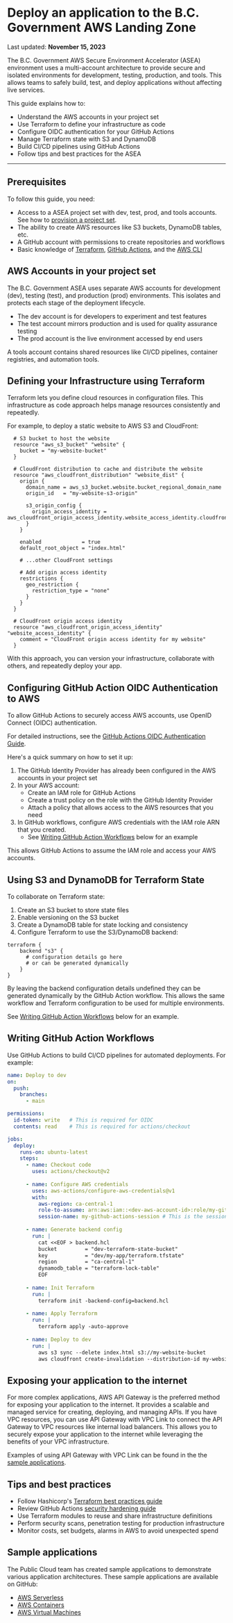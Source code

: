 # Deploy an application to the  B.C. Government AWS Landing Zone

Last updated: **November 15, 2023**

The B.C. Government AWS Secure Environment Accelerator (ASEA) environment uses a multi-account architecture to provide secure and isolated environments for development, testing, production, and tools. This allows teams to safely build, test, and deploy applications without affecting live services.

This guide explains how to:

- Understand the AWS accounts in your project set
- Use Terraform to define your infrastructure as code
- Configure OIDC authentication for your GitHub Actions
- Manage Terraform state with S3 and DynamoDB
- Build CI/CD pipelines using GitHub Actions
- Follow tips and best practices for the ASEA

---

## Prerequisites

To follow this guide, you need:

- Access to a ASEA project set with dev, test, prod, and tools accounts. See how to [provision a project set](provision-a-project-set.md).
- The ability to create AWS resources like S3 buckets, DynamoDB tables, etc.
- A GitHub account with permissions to create repositories and workflows
- Basic knowledge of [Terraform](https://www.terraform.io/), [GitHub Actions](https://docs.github.com/en/actions), and the [AWS CLI](https://aws.amazon.com/cli/)

## AWS Accounts in your project set

The B.C. Government ASEA uses separate AWS accounts for development (dev), testing (test), and production (prod) environments. This isolates and protects each stage of the deployment lifecycle.

- The dev account is for developers to experiment and test features
- The test account mirrors production and is used for quality assurance testing
- The prod account is the live environment accessed by end users

A tools account contains shared resources like CI/CD pipelines, container registries, and automation tools.

## Defining your Infrastructure using Terraform

Terraform lets you define cloud resources in configuration files. This infrastructure as code approach helps manage resources consistently and repeatedly.

For example, to deploy a static website to AWS S3 and CloudFront:

```hcl
  # S3 bucket to host the website
  resource "aws_s3_bucket" "website" {
    bucket = "my-website-bucket"
  }
  
  # CloudFront distribution to cache and distribute the website 
  resource "aws_cloudfront_distribution" "website_dist" {
    origin {
      domain_name = aws_s3_bucket.website.bucket_regional_domain_name
      origin_id   = "my-website-s3-origin"

      s3_origin_config {
        origin_access_identity = aws_cloudfront_origin_access_identity.website_access_identity.cloudfront_access_identity_path
      }
    }
    
    enabled             = true
    default_root_object = "index.html"
    
    # ...other CloudFront settings  
    
    # Add origin access identity
    restrictions {
      geo_restriction {
        restriction_type = "none"
      }
    }
  }

  # CloudFront origin access identity
  resource "aws_cloudfront_origin_access_identity" "website_access_identity" {
    comment = "CloudFront origin access identity for my website"
  }
```

With this approach, you can version your infrastructure, collaborate with others, and repeatedly deploy your app.

## Configuring GitHub Action OIDC Authentication to AWS

To allow GitHub Actions to securely access AWS accounts, use OpenID Connect (OIDC) authentication.

For detailed instructions, see the [GitHub Actions OIDC Authentication Guide](https://docs.github.com/en/actions/deployment/security-hardening-your-deployments/configuring-openid-connect-in-amazon-web-services).

Here's a quick summary on how to set it up:

1. The GitHub Identity Provider has already been configured in the AWS accounts in your project set
2. In your AWS account:
   - Create an IAM role for GitHub Actions
   - Create a trust policy on the role with the GitHub Identity Provider
   - Attach a policy that allows access to the AWS resources that you need
3. In GitHub workflows, configure AWS credentials with the IAM role ARN that you created.
   - See [Writing GitHub Action Workflows](#writing-github-action-workflows) below for an example

This allows GitHub Actions to assume the IAM role and access your AWS accounts.

## Using S3 and DynamoDB for Terraform State

To collaborate on Terraform state:

1. Create an S3 bucket to store state files
2. Enable versioning on the S3 bucket
3. Create a DynamoDB table for state locking and consistency
4. Configure Terraform to use the S3/DynamoDB backend:

```hcl
terraform {
    backend "s3" {
      # configuration details go here
      # or can be generated dynamically
    }
}
```

By leaving the backend configuration details undefined they can be generated dynamically by the GitHub Action workflow. This allows the same workflow and Terraform configuration to be used for multiple environments.

See [Writing GitHub Action Workflows](#writing-github-action-workflows) below for an example.

## Writing GitHub Action Workflows

Use GitHub Actions to build CI/CD pipelines for automated deployments. For example:

```yaml
name: Deploy to dev
on:
  push:
    branches:
      - main

permissions:
  id-token: write   # This is required for OIDC
  contents: read    # This is required for actions/checkout

jobs:
  deploy:
    runs-on: ubuntu-latest
    steps:
      - name: Checkout code
        uses: actions/checkout@v2
      
      - name: Configure AWS credentials
        uses: aws-actions/configure-aws-credentials@v1
        with:
          aws-region: ca-central-1
          role-to-assume: arn:aws:iam::<dev-aws-account-id>:role/my-github-actions-role # This is the IAM role created for GitHub Actions
          session-name: my-github-actions-session # This is the session name for the assumed role that will show up in CloudTrail logs
      
      - name: Generate backend config
        run: |
          cat <<EOF > backend.hcl
          bucket         = "dev-terraform-state-bucket"
          key            = "dev/my-app/terraform.tfstate"
          region         = "ca-central-1" 
          dynamodb_table = "terraform-lock-table"
          EOF
      
      - name: Init Terraform
        run: |
          terraform init -backend-config=backend.hcl
      
      - name: Apply Terraform
        run: |
          terraform apply -auto-approve
      
      - name: Deploy to dev
        run: |
          aws s3 sync --delete index.html s3://my-website-bucket
          aws cloudfront create-invalidation --distribution-id my-website-s3-origin --paths "/*"
```

## Exposing your application to the internet

For more complex applications, AWS API Gateway is the preferred method for exposing your application to the internet. It provides a scalable and managed service for creating, deploying, and managing APIs. If you have VPC resources, you can use API Gateway with VPC Link to connect the API Gateway to VPC resources like internal load balancers. This allows you to securely expose your application to the internet while leveraging the benefits of your VPC infrastructure.

Examples of using API Gateway with VPC Link can be found in the the [sample applications](#sample-applications).

## Tips and best practices

- Follow Hashicorp's [Terraform best practices guide](https://developer.hashicorp.com/terraform/cloud-docs/recommended-practices)
- Review GitHub Actions [security hardening guide](https://docs.github.com/en/actions/security-guides/security-hardening-for-github-actions)
- Use Terraform modules to reuse and share infrastructure definitions
- Perform security scans, penetration testing for production infrastructure
- Monitor costs, set budgets, alarms in AWS to avoid unexpected spend

## Sample applications

The Public Cloud team has created sample applications to demonstrate various application architectures. These sample applications are available on GitHub:

- [AWS Serverless](https://github.com/bcgov/startup-sample-project-aws-serverless-OIDC)
- [AWS Containers](https://github.com/bcgov/startup-sample-project-aws-containers)
- [AWS Virtual Machines](https://github.com/bcgov/startup-sample-project-aws-virtual-machines)
